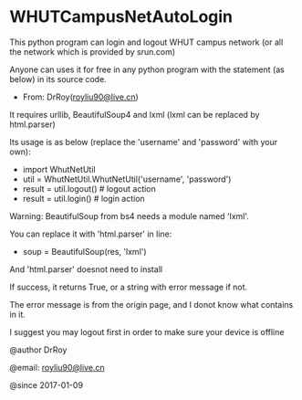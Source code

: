 # WHUTCampusNetAutoLogin

This python program can login and logout WHUT campus network (or all the network which is provided by srun.com)

Anyone can uses it for free in any python program with the statement (as below) in its source code.
* From: DrRoy(royliu90@live.cn)

It requires  urllib, BeautifulSoup4 and lxml (lxml can be replaced by html.parser)

Its usage is as below (replace the 'username' and 'password' with your own):

* import WhutNetUtil
* util = WhutNetUtil.WhutNetUtil('username', 'password')
* result = util.logout() # logout action
* result = util.login() # login action

Warning:  BeautifulSoup from bs4 needs a module named 'lxml'.

You can replace it with 'html.parser' in line:

* soup = BeautifulSoup(res, 'lxml')

And 'html.parser' doesnot need to install

If success, it returns True, or a string with error message if not.

The error message is from the origin page, and I donot know what contains in it.

I suggest you may logout first in order to make sure your device is offline

@author DrRoy

@email: royliu90@live.cn

@since 2017-01-09
